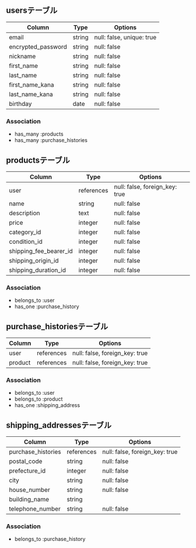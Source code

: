 ## usersテーブル
| Column              | Type       | Options                        |
| ------------------- | ---------- | ------------------------------ |
| email               | string     | null: false, unique: true      |
| encrypted_password  | string     | null: false                    |
| nickname            | string     | null: false                    |
| first_name          | string     | null: false                    |
| last_name           | string     | null: false                    |
| first_name_kana     | string     | null: false                    |
| last_name_kana      | string     | null: false                    |
| birthday            | date       | null: false                    |

### Association
- has_many :products
- has_many :purchase_histories


## productsテーブル
| Column                 | Type       | Options                        |
| ---------------------- | ---------- | ------------------------------ |
| user                   | references | null: false, foreign_key: true |
| name                   | string     | null: false                    |
| description            | text       | null: false                    |
| price                  | integer    | null: false                    |
| category_id            | integer    | null: false                    |
| condition_id           | integer    | null: false                    |
| shipping_fee_bearer_id | integer    | null: false                    |
| shipping_origin_id     | integer    | null: false                    |
| shipping_duration_id   | integer    | null: false                    |

### Association
- belongs_to :user
- has_one    :purchase_history


## purchase_historiesテーブル
| Column              | Type       | Options                        |
| ------------------- | ---------- | ------------------------------ |
| user                | references | null: false, foreign_key: true |
| product             | references | null: false, foreign_key: true |

### Association
- belongs_to :user
- belongs_to :product
- has_one    :shipping_address


## shipping_addressesテーブル
| Column                | Type       | Options                        |
| --------------------- | ---------- | ------------------------------ |
| purchase_histories    | references | null: false, foreign_key: true |
| postal_code           | string     | null: false                    |
| prefecture_id         | integer    | null: false                    |
| city                  | string     | null: false                    |
| house_number          | string     | null: false                    |
| building_name         | string     |                                |
| telephone_number      | string     | null: false                    |

### Association
- belongs_to :purchase_history